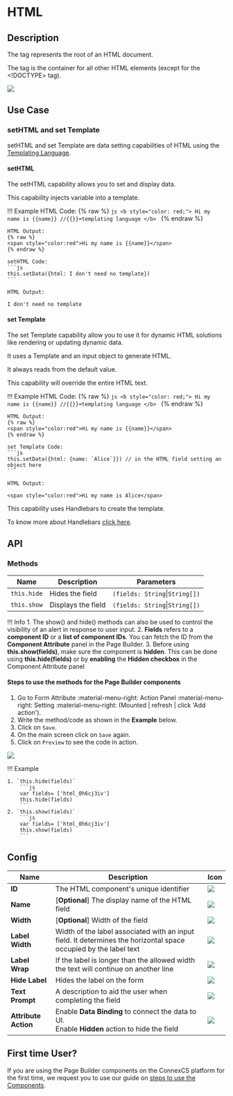 # HTML

## Description

The <html> tag represents the root of an HTML document.

The <html> tag is the container for all other HTML elements (except for the <!DOCTYPE> tag).

<img src= "/apps/components/img/html.png">

## Use Case

### setHTML and set Template

setHTML and set Template are data setting capabilities of HTML using the [Templating Language](https://handlebarsjs.com/guide/#what-is-handlebars).

#### setHTML

The setHTML capability allows you to set and display data.

This capability injects variable into a template.

!!! Example
    HTML Code:
    {% raw %}
    ```js
    <b style="color: red;">
        Hi my name is {{name}} //{{}}➡️templating language
    </b>
    ```
    {% endraw %}

    HTML Output:
    {% raw %}
    <span style="color:red">Hi my name is {{name}}</span>
    {% endraw %}

    setHTML Code:
    ```js
    this.setData({html: I don't need no template})
    ```
    
    HTML Output:
    
    I don't need no template

#### set Template

The set Template capability allow you to use it for dynamic HTML solutions like rendering or updating dynamic data.

It uses a Template and an input object to generate HTML.

It always reads from the default value.

This capability will override the entire HTML text.

!!! Example
    HTML Code:
    {% raw %}
    ```js
    <b style="color: red;">
        Hi my name is {{name}} //{{}}➡️templating language
    </b>
    ```
    {% endraw %}

    HTML Output:
    {% raw %}
    <span style="color:red">Hi my name is {{name}}</span>
    {% endraw %}

    set Template Code:
    ```js
    this.setData({html: {name: `Alice`}}) // in the HTML field setting an object here
    ```
    
    HTML Output:
    
    <span style="color:red">Hi my name is Alice</span>

This capability uses Handlebars to create the template.

To know more about Handlebars [click here](https://handlebarsjs.com/guide/#html-escaping).

## API

### Methods

| **Name**| **Description**|**Parameters**|
|---------|----------------|--------------|
|`this.hide`|Hides the field|`(fields: String`&#124;`String[])`|
|`this.show`|Displays the field|`(fields: String`&#124;`String[])`|

!!! Info
    1. The show() and hide() methods can also be used to control the visibility of an alert in response to user input.
    2. **Fields** refers to a **component ID** or a **list of component IDs**. You can fetch the ID from the **Component Attribute** panel in the Page Builder.
    3. Before using **this.show(fields)**, make sure the component is **hidden**. This can be done using **this.hide(fields)** or by **enabling** the **Hidden checkbox** in the Component Attribute panel

#### Steps to use the methods for the Page Builder components

1. Go to Form Attribute :material-menu-right: Action Panel :material-menu-right: Setting :material-menu-right: (Mounted | refresh | click 'Add action').
2. Write the method/code as shown in the **Example** below.
3. Click on `Save`.
4. On the main screen click on `Save` again.
5. Click on `Preview` to see the code in action.
<img src= "/apps/components/img/check1.png">

!!! Example

    1. `this.hide(fields)`
        ```js
        var fields= ['html_0h6cj3iv']
        this.hide(fields)
        ```
    2. `this.show(fields)`
        ```js
        var fields= ['html_0h6cj3iv']
        this.show(fields)
        ```

## Config

| **Name**|**Description**|**Icon**|
|---------|---------------|--------|
|**ID**| The HTML component's unique identifier|<img src= "/apps/components/img/input_id.png">|
|**Name**| [**Optional**] The display name of the HTML field|<img src= "/apps/components/img/checkbox_name.png">|
|**Width**| [**Optional**] Width of the field|<img src= "/apps/components/img/input_width.png">|
|**Label Width**|Width of the label associated with an input field. It determines the horizontal space occupied by the label text|<img src= "/apps/components/img/input_labelwidth1.png">|
|**Label Wrap**| If the label is longer than the allowed width the text will continue on another line|<img src= "/apps/components/img/input_labelwrap1.png">|
|**Hide Label**| Hides the label on the form|<img src= "/apps/components/img/input_hidelabel.png">|
|**Text Prompt**| A description to aid the user when completing the field|<img src= "/apps/components/img/input_textprompt.png">|
|**Attribute Action**|Enable **Data Binding** to connect the data to UI. <br> Enable **Hidden** action to hide the field|<img src= "/apps/components/img/group_attributionaction.png">|

## First time User?

If you are using the Page Builder components on the ConnexCS platform for the first time, we request you to use our guide on <a href="https://bani-appsection--connexcs-docs.netlify.app/apps/page-builder/#steps-to-use-components-in-the-page-builder" target="_blank">steps to use the Components</a>.

